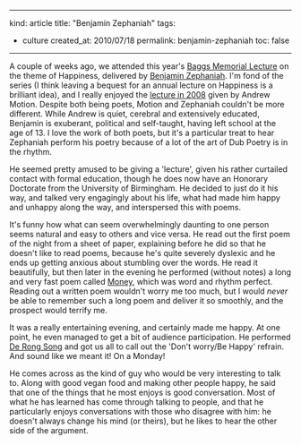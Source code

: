 -----
kind: article
title: "Benjamin Zephaniah"
tags:
- culture
created_at: 2010/07/18
permalink: benjamin-zephaniah
toc: false
-----

<p>A couple of weeks ago, we attended this year's <a href="http://www.newscentre.bham.ac.uk/event/2010/07/Ben_Zeph_05_07_2010.shtml">Baggs Memorial Lecture</a> on the theme of Happiness, delivered by <a href="http://www.benjaminzephaniah.com/content/index.php">Benjamin Zephaniah</a>. I'm fond of the series (I think leaving a bequest for an annual lecture on Happiness is a brilliant idea), and I really enjoyed the <a href="http://www.rousette.org.uk/blog/archives/happiness-lecture/">lecture in 2008</a> given by Andrew Motion. Despite both being poets, Motion and Zephaniah couldn't be more different. While Andrew is quiet, cerebral and extensively educated, Benjamin is exuberant, political and self-taught, having left school at the age of 13. I love the work of both poets, but it's a particular treat to hear Zephaniah perform his poetry because of a lot of the art of Dub Poetry is in the rhythm.</p>

<p>He seemed pretty amused to be giving a 'lecture', given his rather curtailed contact with formal education, though he does now have an Honorary Doctorate from the University of Birmingham. He decided to just do it his way, and talked very engagingly about his life, what had made him happy and unhappy along the way, and interspersed this with poems.</p>

<p>It's funny how what can seem overwhelmingly daunting to one person seems natural and easy to others and vice versa. He read out the first poem of the night from a sheet of paper, explaining before he did so that he doesn't like to read poems, because he's quite severely dyslexic and he ends up getting anxious about stumbling over the words. He read it beautifully, but then later in the evening he performed (without notes) a long and very fast poem called <a href="http://www.youtube.com/watch?v=tAXpuW3yFJM">Money</a>, which was word and rhythm perfect. Reading out a written poem wouldn't worry me too much, but I would <em>never</em> be able to remember such a long poem and deliver it so smoothly, and the prospect would terrify me.</p>

<p>It was a really entertaining evening, and certainly made me happy. At one point, he even managed to get a bit of audience participation. He performed <a href="http://www.benjaminzephaniah.com/content/253.php">De Rong Song</a> and got us all to call out the 'Don't worry/Be Happy' refrain. And sound like we meant it! On a Monday!</p>

<p>He comes across as the kind of guy who would be very interesting to talk to. Along with good vegan food and making other people happy, he said that one of the things that he most enjoys is good conversation. Most of what he has learned has come through talking to people, and that he particularly enjoys conversations with those who disagree with him: he doesn't always change his mind (or theirs), but he likes to hear the other side of the argument.</p>


